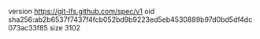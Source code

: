 version https://git-lfs.github.com/spec/v1
oid sha256:ab2b6537f7437f4fcb052bd9b9223ed5eb4530889b97d0bd5df4dc073ac33f85
size 3102
